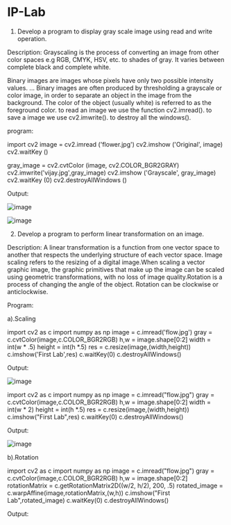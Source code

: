# IP-Lab


1. Develop a program to display gray scale image using read and write operation.

Description: Grayscaling is the process of converting an image from other color spaces e.g RGB, CMYK, HSV, etc. to shades of gray. It varies between complete black and complete white.

Binary images are images whose pixels have only two possible intensity values. ... Binary images are often produced by thresholding a grayscale or color image, in order to separate an object in the image from the background. The color of the object (usually white) is referred to as the foreground color. to read an image we use the function cv2.imread(). to save a image we use cv2.imwrite(). to destroy all the windows(). 

program:


import cv2
image = cv2.imread ('flower.jpg')
cv2.imshow ('Original', image)
cv2.waitKey ()

gray_image = cv2.cvtColor (image, cv2.COLOR_BGR2GRAY)
cv2.imwrite('vijay.jpg',gray_image)
cv2.imshow ('Grayscale', gray_image)
cv2.waitKey (0)
cv2.destroyAllWindows ()


Output:

![image](https://user-images.githubusercontent.com/72337128/104428557-71f8e080-55a6-11eb-9f6f-4048f8e741c3.png)

![image](https://user-images.githubusercontent.com/72337128/104428727-9d7bcb00-55a6-11eb-8ede-c3d172297c8b.png)






2. Develop a program to perform linear transformation on an image.

Description:
A linear transformation is a function from one vector space to another that respects the underlying structure of each vector space.
Image scaling refers to the resizing of a digital image.When scaling a vector graphic image, the graphic primitives that make up the image can be scaled using geometric transformations, with no loss of image quality.Rotation is a process of changing the angle of the object. Rotation can be clockwise or anticlockwise.

Program:

a).Scaling

import cv2 as c
import numpy as np
image = c.imread('flow.jpg')
gray = c.cvtColor(image,c.COLOR_BGR2RGB)
h,w = image.shape[0:2]
width = int(w * .5)
height = int(h *.5)
res = c.resize(image,(width,height))
c.imshow('First Lab',res)
c.waitKey(0)
c.destroyAllWindows()

Output:


![image](https://user-images.githubusercontent.com/72337128/104430582-b1283100-55a8-11eb-97ad-0ece225780d2.png)

import cv2 as c
import numpy as np
image = c.imread("flow.jpg")
gray = c.cvtColor(image,c.COLOR_BGR2RGB)
h,w = image.shape[0:2]
width = int(w * 2)
height = int(h *.5)
res = c.resize(image,(width,height))
c.imshow("First Lab",res)
c.waitKey(0)
c.destroyAllWindows()

Output:

![image](https://user-images.githubusercontent.com/72337128/104430924-209e2080-55a9-11eb-9fb1-09282565d634.png)


b).Rotation

import cv2 as c
import numpy as np
image = c.imread("flow.jpg")
gray = c.cvtColor(image,c.COLOR_BGR2RGB)
h,w = image.shape[0:2]
rotationMatrix = c.getRotationMatrix2D((w/2, h/2), 200, .5)
rotated_image = c.warpAffine(image,rotationMatrix,(w,h))
c.imshow("First Lab",rotated_image)
c.waitKey(0)
c.destroyAllWindows()

Output:




